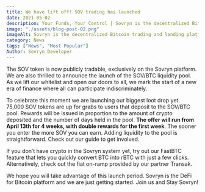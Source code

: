 ```yaml
---
title: We have lift off! SOV trading has launched
date: 2021-05-02
description: Your Funds, Your Control | Sovryn is the decentralized Bitcoin trading and lending platform
image: "./assets/blog-post-02.png"
imageAlt: Sovryn is the decentralized Bitcoin trading and lending platform.
category: News
tags: ["News", "Most Popular"]
Author: Sovryn Developer
---
```


The SOV token is now publicly tradable, exclusively on the Sovryn platform. We are also thrilled to announce the launch of the SOV/BTC liquidity pool. As we lift our whitelist and open our doors to all, we mark the start of a new era of finance where all can participate indiscriminately.

To celebrate this moment we are launching our biggest loot drop yet. 75,000 SOV tokens are up for grabs to users that deposit to the SOV/BTC pool. Rewards will be issued in proportion to the amount of crypto deposited and the number of days held in the pool. **The offer will run from April 13th for 4 weeks, with double rewards for the first week**. The sooner you enter the more SOV you can earn. Adding liquidity to the pool is straightforward. Check out our guide to get involved.

If you don’t have crypto in the Sovryn system yet, try out our FastBTC feature that lets you quickly convert BTC into rBTC with just a few clicks. Alternatively, check out the fiat on-ramp provided by our partner Transak.

We hope you will take advantage of this launch period. Sovryn is the DeFi for Bitcoin platform and we are just getting started. Join us and Stay Sovryn!